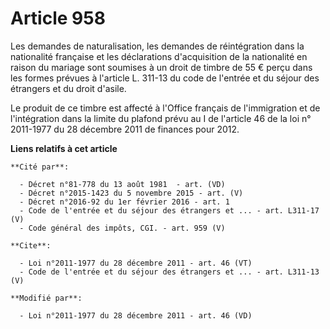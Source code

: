 # Article 958

Les demandes de naturalisation, les demandes de réintégration dans la nationalité française et les déclarations d'acquisition
de la nationalité en raison du mariage sont soumises à un droit de timbre de 55 € perçu dans les formes prévues à l'article
L. 311-13 du code de l'entrée et du séjour des étrangers et du droit d'asile. 

Le produit de ce timbre est affecté à l'Office français de l'immigration et de l'intégration dans la limite du plafond prévu
au I de l'article 46 de la loi n° 2011-1977 du 28 décembre 2011 de finances pour 2012.

**Liens relatifs à cet article**

	**Cité par**:

	  - Décret n°81-778 du 13 août 1981  - art. (VD)
	  - Décret n°2015-1423 du 5 novembre 2015 - art. (V)
	  - Décret n°2016-92 du 1er février 2016 - art. 1
	  - Code de l'entrée et du séjour des étrangers et ... - art. L311-17 (V)
	  - Code général des impôts, CGI. - art. 959 (V)

	**Cite**:

	  - Loi n°2011-1977 du 28 décembre 2011 - art. 46 (VT)
	  - Code de l'entrée et du séjour des étrangers et ... - art. L311-13 (V)

	**Modifié par**:

	  - Loi n°2011-1977 du 28 décembre 2011 - art. 46 (VD)
